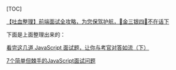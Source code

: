 [TOC]



[【吐血整理】前端面试全攻略，为您保驾护航，🤑金三银四🤑不在话下](https://zhuanlan.zhihu.com/p/127775766)

下面是上面整理出来的：

[看完这几道 JavaScript 面试题，让你与考官对答如流（下）](https://segmentfault.com/a/1190000021544766)

 [7个简单但棘手的JavaScript面试问题](https://segmentfault.com/a/1190000022022776)


